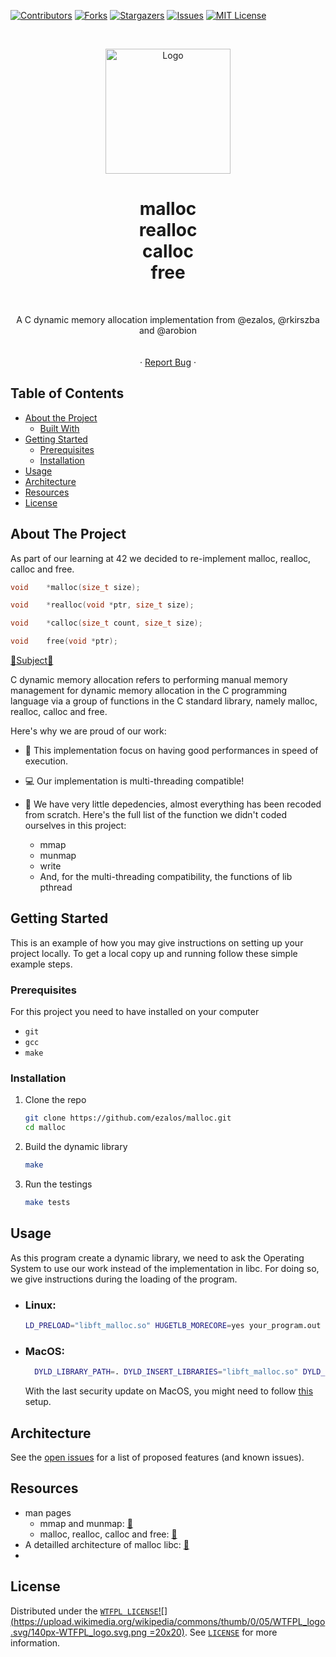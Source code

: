 [![Contributors][contributors-shield]][contributors-url]
[![Forks][forks-shield]][forks-url]
[![Stargazers][stars-shield]][stars-url]
[![Issues][issues-shield]][issues-url]
[![MIT License][license-shield]][license-url]

<!-- PROJECT LOGO -->
<br />
<p align="center">
  <a href="https://github.com/ezalos/malloc">
    <img src="https://upload.wikimedia.org/wikipedia/commons/8/8d/42_Logo.svg" alt="Logo" width="200" height="200">
  </a>

  <h1 align="center">malloc<br />realloc<br />calloc<br />free</h1>

  <br />

  <p align="center">
    A C dynamic memory allocation implementation from @ezalos, @rkirszba and @arobion
    <br />
    <br />
    <br />
    ·
    <a href="https://github.com/ezalos/malloc/issues">Report Bug</a>
    ·
  </p>
</p>



<!-- TABLE OF CONTENTS -->
## Table of Contents

* [About the Project](#about-the-project)
  * [Built With](#built-with)
* [Getting Started](#getting-started)
  * [Prerequisites](#prerequisites)
  * [Installation](#installation)
* [Usage](#usage)
* [Architecture](#architecture)
* [Resources](#resources)
* [License](#license)



<!-- ABOUT THE PROJECT -->
## About The Project

As part of our learning at 42 we decided to re-implement malloc, realloc, calloc and free.

```c
void	*malloc(size_t size);
```
```c
void	*realloc(void *ptr, size_t size);
```
```c
void	*calloc(size_t count, size_t size);
```
```c
void	free(void *ptr);
```

[:book:Subject:book:](Subject/fr.subject.pdf)

 C dynamic memory allocation refers to performing manual memory management for dynamic memory allocation in the C programming language via a group of functions in the C standard library, namely malloc, realloc, calloc and free.

Here's why we are proud of our work:
* :rocket: This implementation focus on having good performances in speed of execution.

* :computer: Our implementation is multi-threading compatible!

* :seedling: We have very little depedencies, almost everything has been recoded from scratch. Here's the full list of the function we didn't coded ourselves in this project:
  * mmap
  * munmap
  * write
  * And, for the multi-threading compatibility, the functions of lib pthread


<!-- GETTING STARTED -->
## Getting Started

This is an example of how you may give instructions on setting up your project locally.
To get a local copy up and running follow these simple example steps.

### Prerequisites

For this project you need to have installed on your computer
* `git`
* `gcc`
* `make`

### Installation

1. Clone the repo
	```sh
	git clone https://github.com/ezalos/malloc.git
	cd malloc
	```
2. Build the dynamic library
	```sh
	make
	```
3. Run the testings
	```sh
	make tests
	```

<!-- USAGE EXAMPLES -->
## Usage

As this program create a dynamic library, we need to ask the Operating System to use our work instead of the implementation in libc.
For doing so, we give instructions during the loading of the program.

* ### Linux:
	```sh
	LD_PRELOAD="libft_malloc.so" HUGETLB_MORECORE=yes your_program.out
	```
* ### MacOS:
  ```sh
	DYLD_LIBRARY_PATH=. DYLD_INSERT_LIBRARIES="libft_malloc.so" DYLD_FORCE_FLAT_NAMESPACE=1 your_program.out
	```
	With the last security update on MacOS, you might need to follow [this](https://osxdaily.com/2015/10/05/disable-rootless-system-integrity-protection-mac-os-x/) setup.


<!-- ARCHITECTURE -->
## Architecture

See the [open issues](https://github.com/ezalos/malloc/issues) for a list of proposed features (and known issues).


<!-- RESOURCES -->
## Resources
* man pages
  * mmap and munmap: [:link:](https://man7.org/linux/man-pages/man2/mmap.2.html)
  * malloc, realloc, calloc and free: [:link:](https://man7.org/linux/man-pages/man3/malloc.3.html)
* A detailled architecture of malloc libc: [:link:](https://sourceware.org/glibc/wiki/MallocInternals)
*


<!-- LICENSE -->
## License

Distributed under the [`WTFPL LICENSE`![](https://upload.wikimedia.org/wikipedia/commons/thumb/0/05/WTFPL_logo.svg/140px-WTFPL_logo.svg.png =20x20)](https://en.wikipedia.org/wiki/WTFPL). See [`LICENSE`](LICENSE) for more information.



<!-- MARKDOWN LINKS & IMAGES -->
<!-- https://www.markdownguide.org/basic-syntax/#reference-style-links -->
[contributors-shield]: https://img.shields.io/github/contributors/ezalos/malloc.svg?style=flat-square
[contributors-url]: https://github.com/ezalos/malloc/graphs/contributors
[forks-shield]: https://img.shields.io/github/forks/ezalos/malloc.svg?style=flat-square
[forks-url]: https://github.com/ezalos/malloc/network/members
[stars-shield]: https://img.shields.io/github/stars/ezalos/malloc.svg?style=flat-square
[stars-url]: https://github.com/ezalos/malloc/stargazers
[issues-shield]: https://img.shields.io/github/issues/ezalos/malloc.svg?style=flat-square
[issues-url]: https://github.com/ezalos/malloc/issues
[license-shield]: https://img.shields.io/github/license/ezalos/malloc.svg?style=flat-square
[license-url]: https://github.com/ezalos/malloc/blob/master/LICENSE
